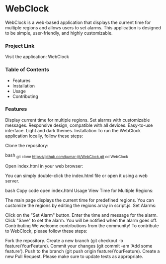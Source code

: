 <h1>WebClock</h1>

WebClock is a web-based application that displays the current time for multiple regions and allows users to set alarms. This application is designed to be simple, user-friendly, and highly customizable.

<h3>Project Link</h3>
Visit the application: WebClock

<h3>Table of Contents</h3>
<ul>
    <li>Features</li>
    <li>Installation</li>
    <li>Usage</li>
    <li>Contributing</li>
</ul>

<h3>Features</h3>
Display current time for multiple regions.
Set alarms with customizable messages.
Responsive design, compatible with all devices.
Easy-to-use interface.
Light and dark themes.
Installation
To run the WebClock application locally, follow these steps:

Clone the repository:

bash
<sub>git clone https://github.com/kumar-jit/WebClock.git
    cd WebClock 
</sub>


Open index.html in your web browser:

You can simply double-click the index.html file or open it using a web server.

bash
Copy code
open index.html
Usage
View Time for Multiple Regions:

The main page displays the current time for predefined regions.
You can customize the regions by editing the regions array in script.js.
Set Alarms:

Click on the "Set Alarm" button.
Enter the time and message for the alarm.
Click "Save" to set the alarm. You will be notified when the alarm goes off.
Contributing
We welcome contributions from the community! To contribute to WebClock, please follow these steps:

Fork the repository.
Create a new branch (git checkout -b feature/YourFeature).
Commit your changes (git commit -am 'Add some feature').
Push to the branch (git push origin feature/YourFeature).
Create a new Pull Request.
Please make sure to update tests as appropriate.